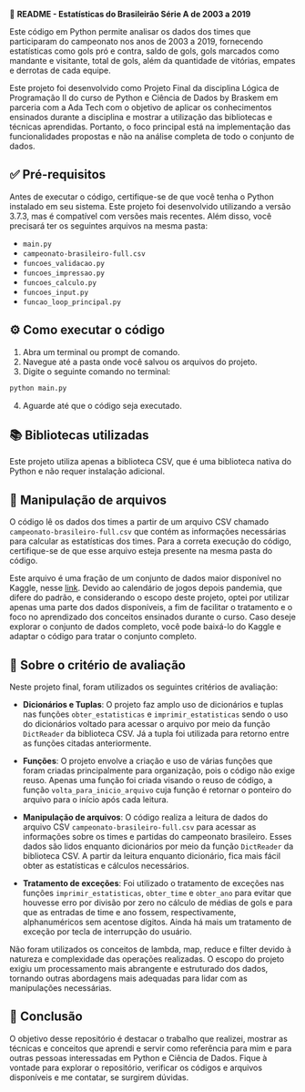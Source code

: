 📝 **README - Estatísticas do Brasileirão Série A de 2003 a 2019**

Este código em Python permite analisar os dados dos times que participaram do campeonato nos anos de 2003 a 2019, fornecendo estatísticas como gols pró e contra, saldo de gols, gols marcados como mandante e visitante, total de gols, além da quantidade de vitórias, empates e derrotas de cada equipe.

Este projeto foi desenvolvido como Projeto Final da disciplina Lógica de Programação II do curso de Python e Ciência de Dados <BeTech> by Braskem em parceria com a Ada Tech com o objetivo de aplicar os conhecimentos ensinados durante a disciplina e mostrar a utilização das bibliotecas e técnicas aprendidas. Portanto, o foco principal está na implementação das funcionalidades propostas e não na análise completa de todo o conjunto de dados.

## ✅ Pré-requisitos

Antes de executar o código, certifique-se de que você tenha o Python instalado em seu sistema. Este projeto foi desenvolvido utilizando a versão 3.7.3, mas é compatível com versões mais recentes. Além disso, você precisará ter os seguintes arquivos na mesma pasta:

- `main.py`
- `campeonato-brasileiro-full.csv`
- `funcoes_validacao.py`
- `funcoes_impressao.py`
- `funcoes_calculo.py`
- `funcoes_input.py`
- `funcao_loop_principal.py`

## ⚙️ Como executar o código

1. Abra um terminal ou prompt de comando.
2. Navegue até a pasta onde você salvou os arquivos do projeto.
3. Digite o seguinte comando no terminal:

```python
python main.py
```

4. Aguarde até que o código seja executado.

## 📚 Bibliotecas utilizadas

Este projeto utiliza apenas a biblioteca CSV, que é uma biblioteca nativa do Python e não requer instalação adicional.

## 📂 Manipulação de arquivos

O código lê os dados dos times a partir de um arquivo CSV chamado `campeonato-brasileiro-full.csv` que contém as informações necessárias para calcular as estatísticas dos times. Para a correta execução do código, certifique-se de que esse arquivo esteja presente na mesma pasta do código.

Este arquivo é uma fração de um conjunto de dados maior disponível no Kaggle, nesse [link](https://www.kaggle.com/datasets/adaoduque/campeonato-brasileiro-de-futebol). Devido ao calendário de jogos depois pandemia, que difere do padrão, e considerando o escopo deste projeto, optei por utilizar apenas uma parte dos dados disponíveis, a fim de facilitar o tratamento e o foco no aprendizado dos conceitos ensinados durante o curso. Caso deseje explorar o conjunto de dados completo, você pode baixá-lo do Kaggle e adaptar o código para tratar o conjunto completo.

## :mag_right: Sobre o critério de avaliação

Neste projeto final, foram utilizados os seguintes critérios de avaliação:

- **Dicionários e Tuplas**: O projeto faz amplo uso de dicionários e tuplas nas funções `obter_estatisticas` e `imprimir_estatisticas` sendo o uso do dicionários voltado para acessar o arquivo por meio da função `DictReader` da biblioteca CSV. Já a tupla foi utilizada para retorno entre as funções citadas anteriormente.

- **Funções**: O projeto envolve a criação e uso de várias funções que foram criadas principalmente para organização, pois o código não exige reuso. Apenas uma função foi criada visando o reuso de código, a função `volta_para_inicio_arquivo` cuja função é retornar o ponteiro do arquivo para o início após cada leitura.  

- **Manipulação de arquivos**: O código realiza a leitura de dados do arquivo CSV `campeonato-brasileiro-full.csv` para acessar as informações sobre os times e partidas do campeonato brasileiro. Esses dados são lidos enquanto dicionários por meio da função `DictReader` da biblioteca CSV. A partir da leitura enquanto dicionário, fica mais fácil obter as estatísticas e cálculos necessários.

- **Tratamento de exceções**: Foi utilizado o tratamento de exceções nas funções `imprimir_estatisticas`, `obter_time` e `obter_ano` para evitar que houvesse erro por divisão por zero no cálculo de médias de gols e para que as entradas de time e ano fossem, respectivamente, alphanuméricos sem acentose dígitos. Ainda há mais um tratamento de exceção por tecla de interrupção do usuário.

Não foram utilizados os conceitos de lambda, map, reduce e filter devido à natureza e complexidade das operações realizadas. O escopo do projeto exigiu um processamento mais abrangente e estruturado dos dados, tornando outras abordagens mais adequadas para lidar com as manipulações necessárias.

## 🏁 Conclusão

O objetivo desse repositório é destacar o trabalho que realizei, mostrar as técnicas e conceitos que aprendi e servir como referência para mim e para outras pessoas interessadas em Python e Ciência de Dados. Fique à vontade para explorar o repositório, verificar os códigos e arquivos disponíveis e me contatar, se surgirem dúvidas. 

